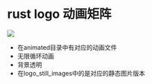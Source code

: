 
# rust logo 动画矩阵
![](media/Matrix.webp)
* 在animated目录中有对应的动画文件
* 无限循环动画
* 背景透明
* 在logo_still_images中的是对应的静态图片版本

